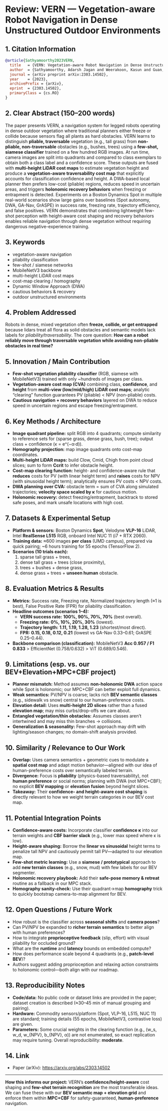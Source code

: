 # Review: VERN — Vegetation-aware Robot Navigation in Dense Unstructured Outdoor Environments

## 1. Citation Information

```bibtex
@article{Sathyamoorthy2023VERN,
  title   = {VERN: Vegetation-aware Robot Navigation in Dense Unstructured Outdoor Environments},
  author  = {Sathyamoorthy, Adarsh Jagan and Weerakoon, Kasun and Guan, Tianrui and Russell, Mason and Conover, Damon and Pusey, Jason and Manocha, Dinesh},
  journal = {arXiv preprint arXiv:2303.14502},
  year    = {2023},
  archivePrefix = {arXiv},
  eprint  = {2303.14502},
  primaryClass = {cs.RO}
}
```

## 2. Clear Abstract (150–200 words)

The paper presents VERN, a navigation system for legged robots operating in dense outdoor vegetation where traditional planners either freeze or collide because sensors flag all plants as hard obstacles. VERN learns to distinguish **pliable, traversable** vegetation (e.g., tall grass) from **non-pliable, non-traversable** obstacles (e.g., bushes, trees) using a **few-shot, siamese classifier** trained on a few hundred RGB images. At run time, camera images are split into quadrants and compared to class exemplars to obtain both a class label and a confidence score. These outputs are fused with **multi-height LiDAR cost maps** to estimate vegetation height and produce a **vegetation-aware traversability cost map** that explicitly accounts for classification confidence and height. A DWA-based local planner then prefers low-cost (pliable) regions, reduces speed in uncertain areas, and triggers **holonomic recovery behaviors** when freezing or entrapment is detected. Experiments on a Boston Dynamics Spot in multiple real-world scenarios show large gains over baselines (Spot autonomy, DWA, GA-Nav, GrASPE) in success rate, freezing rate, trajectory efficiency, and false positives. VERN demonstrates that combining lightweight few-shot perception with height-aware cost shaping and recovery behaviors enables reliable navigation through dense vegetation without requiring dangerous negative-experience training.

## 3. Keywords

- vegetation-aware navigation
- pliability classification
- few-shot / siamese networks
- MobileNetV3 backbone
- multi-height LiDAR cost maps
- cost-map clearing / homography
- Dynamic Window Approach (DWA)
- cautious behaviors & recovery
- outdoor unstructured environments

## 4. Problem Addressed

Robots in dense, mixed vegetation often **freeze, collide, or get entrapped** because lidars treat all flora as solid obstacles and semantic models lack labels for *pliability/traversability*. The core question: **How can a robot reliably move through traversable vegetation while avoiding non-pliable obstacles in real time?**

## 5. Innovation / Main Contribution

- **Few-shot vegetation pliability classifier** (RGB, siamese with MobileNetV3) trained with only ~hundreds of images per class.
- **Vegetation-aware cost map (CVA)** combining class, **confidence**, and **height** from **multi-view (low/mid/high) LiDAR cost maps**; analytic “clearing” function guarantees PV (pliable) < NPV (non-pliable) costs.
- **Cautious navigation + recovery behaviors** layered on DWA to reduce speed in uncertain regions and escape freezing/entrapment.

## 6. Key Methods / Architecture

- **Image quadrant pipeline:** split RGB into 4 quadrants; compute similarity to reference sets for {sparse grass, dense grass, bush, tree}; output class + confidence (κ = e^(−α·d)).
- **Homography projection:** map image quadrants onto cost-map coordinates.
- **Multi-height LiDAR maps:** build Clow, Cmid, Chigh from point cloud slices; sum to form **Ccrit** to infer obstacle height.
- **Cost-map clearing function:** height- and confidence-aware rule that **reduces** costs for PV (with linear height term) and **raises** costs for NPV (with sinusoidal height term); analytically ensures PV costs < NPV costs.
- **DWA planning over CVA:** obstacle term = sum of CVA along simulated trajectories; **velocity space scaled by κ** for cautious motion.
- **Holonomic recovery:** detect freezing/entrapment, backtrack to stored safe poses, and mark unsafe locations with high cost.

## 7. Datasets & Experimental Setup

- **Platform & sensors:** Boston Dynamics **Spot**, Velodyne **VLP-16** LiDAR, Intel **RealSense L515** RGB, onboard Intel NUC 11 (i7 + RTX 2060).
- **Training data:** ≈600 images **per class** (UMD campus), prepared via quick pairing; ~6 hours training for 55 epochs (TensorFlow 2).
- **Scenarios (10 trials each):**
  1) sparse tall grass + trees,
  2) dense tall grass + trees (close proximity),
  3) trees + bushes + dense grass,
  4) dense grass + trees + **unseen human** obstacle.

## 8. Evaluation Metrics & Results

- **Metrics:** Success rate, Freezing rate, Normalized trajectory length (≈1 is best), False Positive Rate (FPR) for pliability classification.
- **Headline outcomes (scenarios 1–4):**
  - **VERN success rate:** **100%, 90%, 70%, 70%** (best overall).
  - **Freezing rate:** **0%, 10%, 20%, 30%** (lowest).
  - **Trajectory length:** **1.11, 1.19, 1.28, 1.23** (shortest/most direct).
  - **FPR:** **0.15, 0.18, 0.12, 0.21** (lowest vs GA-Nav 0.33–0.61; GrASPE 0.25–0.44).
- **Backbone comparison (classification):** MobileNetV3 **Acc 0.957 / F1 0.833** > EfficientNet (0.758/0.632) > ViT (0.689/0.546).

## 9. Limitations (esp. vs. our BEV+Elevation+MPC+CBF project)

- **Planner mismatch:** Method assumes **non-holonomic DWA** action space while Spot is holonomic; our MPC+CBF can better exploit full dynamics.
- **Weak semantics:** PV/NPV is coarse; lacks rich **BEV semantic classes** (e.g., sidewalk vs snow) central to our human-preference costs.
- **Elevation detail:** Uses **multi-height 2D slices** rather than a fused **elevation map**; may miss curbs/drop-offs we care about.
- **Entangled vegetation/thin obstacles:** Assumes classes aren’t intertwined and may miss thin branches → collisions.
- **Generalization & seasonality:** Few-shot approach may drift with lighting/season changes; no domain-shift analysis provided.

## 10. Similarity / Relevance to Our Work

- **Overlap:** Uses camera semantics + geometric cues to modulate a **spatial cost map** and adapt motion behavior—aligned with our idea of human-preference costs over semantically labeled terrain.
- **Divergence:** Focus is **pliability** (physics-based traversability), not **human preference** or social norms; planning with DWA (not MPC+CBF); no explicit **BEV mapping** or **elevation fusion** beyond height slices.
- **Takeaway:** Their **confidence- and height-aware cost shaping** is directly relevant to how we weight terrain categories in our BEV cost map.

## 11. Potential Integration Points

- **Confidence-aware costs:** Incorporate classifier **confidence κ** into our terrain weights and **CBF barrier slack** (e.g., lower max speed where κ is low).
- **Height-aware shaping:** Borrow the **linear vs sinusoidal** height terms to penalize tall NPV and cautiously permit tall PV—adapted to our elevation map.
- **Few-shot metric learning:** Use a **siamese / prototypical** approach to add **new terrain classes** (e.g., snow, mud) with few labels for our BEV segmenter.
- **Holonomic recovery playbook:** Add their **safe-pose memory & retreat** routine as a fallback in our MPC stack.
- **Homography sanity-check:** Use their quadrant→map **homography** trick to quickly bootstrap camera-to-map alignment for BEV.

## 12. Open Questions / Future Work

- How robust is the classifier across **seasonal shifts** and **camera poses**?
- Can PV/NPV be expanded to **richer terrain semantics** to better align with human preferences?
- How to integrate **proprioceptive feedback** (slip, effort) with visual pliability for occluded ground?
- What are the **runtime** and **latency** bounds on embedded compute?
- How does performance scale beyond 4 quadrants (e.g., **patch-level BEV**)?
- Authors suggest adding proprioception and relaxing action constraints to holonomic control—both align with our roadmap.

## 13. Reproducibility Notes

- **Code/data:** No public code or dataset links are provided in the paper; dataset creation is described (≈30–45 min of manual grouping and pairing).
- **Hardware:** Commodity sensors/platform (Spot, VLP-16, L515, NUC 11) are standard; training details (55 epochs, MobileNetV3, contrastive loss) are given.
- **Parameters:** Some crucial weights in the clearing function (e.g., (w_s, w_d, w_{NPV}, b_{NPV}, α)) are not enumerated, so exact replication may require tuning. Overall reproducibility: **moderate**.

## 14. Link

- Paper (arXiv): https://arxiv.org/abs/2303.14502

---

**How this informs our project:** VERN’s **confidence/height-aware** cost shaping and **few-shot terrain recognition** are the most transferable ideas. We can fuse these with our **BEV semantic map + elevation grid** and enforce them within **MPC+CBF** for safety-guaranteed, **human-preference** navigation.
